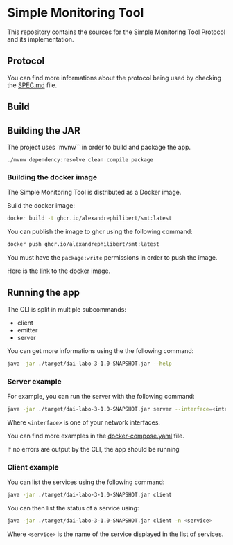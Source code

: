 # Simple Monitoring Tool

This repository contains the sources for the Simple Monitoring Tool Protocol and its implementation.

## Protocol

You can find more informations about the protocol being used by checking the [SPEC.md](./SPEC.md) file.

## Build

## Building the JAR

The project uses `mvnw`` in order to build and package the app.

```
./mvnw dependency:resolve clean compile package
```

### Building the docker image

The Simple Monitoring Tool is distributed as a Docker image.

Build the docker image:

```sh
docker build -t ghcr.io/alexandrephilibert/smt:latest
``` 

You can publish the image to ghcr using the following command:

```sh
docker push ghcr.io/alexandrephilibert/smt:latest
```

You must have the `package:write` permissions in order to push the image.

Here is the [link](https://github.com/AlexandrePhilibert/dai-labo-3/pkgs/container/smt) to the docker image.

## Running the app

The CLI is split in multiple subcommands:

- client
- emitter
- server

You can get more informations using the the following command:

```sh
java -jar ./target/dai-labo-3-1.0-SNAPSHOT.jar --help  
```

### Server example

For example, you can run the server with the following command:

```sh
java -jar ./target/dai-labo-3-1.0-SNAPSHOT.jar server --interface=<interface>
```

Where `<interface>` is one of your network interfaces.

You can find more examples in the [docker-compose.yaml](./docker-compose.yaml) file.

If no errors are output by the CLI, the app should be running 

### Client example

You can list the services using the following command:

```sh
java -jar ./target/dai-labo-3-1.0-SNAPSHOT.jar client            
```

You can then list the status of a service using:

```sh
java -jar ./target/dai-labo-3-1.0-SNAPSHOT.jar client -n <service>
```

Where `<service>` is the name of the service displayed in the list of services.